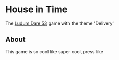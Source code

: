 # House in Time
The [Ludum Dare 53](https://ldjam.com/events/ludum-dare/53) game with the theme 'Delivery'

## About
This game is so cool like super cool, press like

